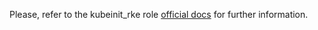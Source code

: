 Please, refer to the kubeinit_rke role
[official docs](https://kubeinit.github.io/kubeinit/roles/role-kubeinit_rke.html)
for further information.
